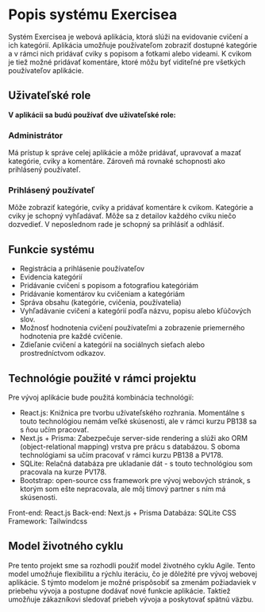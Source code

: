 # **Popis systému Exercisea**


Systém Exercisea je webová aplikácia, ktorá slúži na evidovanie cvičení a ich kategórií. Aplikácia umožňuje používateľom zobraziť dostupné kategórie a v rámci nich pridávať cviky s popisom a fotkami alebo videami. K cvikom je tiež možné pridávať komentáre, ktoré môžu byť viditeľné pre všetkých používateľov aplikácie.


## **Uživateľské role**

**V aplikácii sa budú používať dve uživateľské role:**
### **Administrátor**
Má prístup k správe celej aplikácie a môže pridávať, upravovať a mazať kategórie, cviky a komentáre.
Zároveň má rovnaké schopnosti ako prihlásený používateľ.

### **Prihlásený používateľ**
Môže zobraziť kategórie, cviky a pridávať komentáre k cvikom. Kategórie a cviky je schopný vyhľadávať. Môže sa z detailov každého cviku niečo dozvedieť. V neposlednom rade je schopný sa prihlásiť a odhlásiť.

## **Funkcie systému**
* Registrácia a prihlásenie používateľov
* Evidencia kategórií
* Pridávanie cvičení s popisom a fotografiou kategóriám
* Pridávanie komentárov ku cvičeniam a kategóriám
* Správa obsahu (kategórie, cvičenia, používatelia)
* Vyhľadávanie cvičení a kategórií podľa názvu, popisu alebo kľúčových slov.
* Možnosť hodnotenia cvičení používateľmi a zobrazenie priemerného hodnotenia pre každé cvičenie.
* Zdieľanie cvičení a kategórií na sociálnych sieťach alebo prostredníctvom odkazov.

## **Technológie použité v rámci projektu**
Pre vývoj aplikácie bude použitá kombinácia technológií:
* React.js: Knižnica pre tvorbu užívateľského rozhrania. Momentálne s touto technológiou nemám veľké skúsenosti, ale v rámci kurzu PB138 sa s ňou učím pracovať.
* Next.js + Prisma: Zabezpečuje server-side rendering a slúži ako ORM (object-relational mapping) vrstva pre prácu s databázou. S oboma technológiami sa učím pracovať v rámci kurzu PB138 a PV178.
* SQLite: Relačná databáza pre ukladanie dát - s touto technológiou som pracovala na kurze PV178.
* Bootstrap: open-source css framework pre vývoj webových stránok, s ktorým som ešte nepracovala, ale môj tímový partner s ním má skúsenosti.

Front-end: React.js
Back-end: Next.js + Prisma
Databáza: SQLite
CSS Framework: Tailwindcss

## **Model životného cyklu**
Pre tento projekt sme sa rozhodli použiť model životného cyklu Agile. Tento model umožňuje flexibilitu a rýchlu iteráciu, čo je dôležité pre vývoj webovej aplikácie. S týmto modelom je možné prispôsobiť sa zmenám požiadaviek v priebehu vývoja a postupne dodávať nové funkcie aplikácie. Taktiež umožňuje zákazníkovi sledovať priebeh vývoja a poskytovať spätnú väzbu.